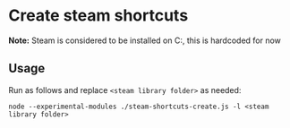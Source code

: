 # Create steam shortcuts
**Note:** Steam is considered to be installed on C:, this is hardcoded for now

## Usage

Run as follows and replace `<steam library folder>` as needed:
```
node --experimental-modules ./steam-shortcuts-create.js -l <steam library folder>
```
